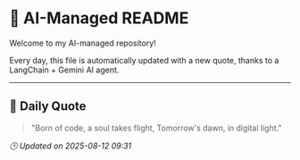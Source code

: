 # 🧠 AI-Managed README

Welcome to my AI-managed repository!

Every day, this file is automatically updated with a new quote, thanks to a LangChain + Gemini AI agent.

---

## 📅 Daily Quote

> "Born of code, a soul takes flight,
Tomorrow's dawn, in digital light."

*🕒 Updated on 2025-08-12 09:31*